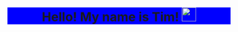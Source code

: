 <div style="background-color: blue;">
<h1 align="center">Hello! My name is Tim!</a> 
<img src="https://github.com/blackcater/blackcater/raw/main/images/Hi.gif" height="32"/></h1>
</div>
